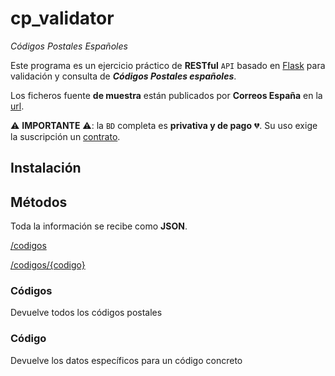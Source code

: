 # cp_validator

*Códigos Postales Españoles*

Este programa es un ejercicio práctico de **RESTful** `API` basado en [Flask](http://flask.pocoo.org/) para  validación y consulta de __*Códigos Postales españoles*__.

Los ficheros fuente **de muestra** están publicados por **Correos España** en la [url](http://www.correos.es/ss/Satellite/site/servicio-bd_codigos_postales-marketing_directo_soluciones_empresariales/detalle_servicio-sidioma=es_ES).

:warning: **IMPORTANTE** :warning::  la `BD` completa es **privativa y de pago** :broken_heart:. Su uso exige la suscripción un [contrato](http://www.correos.es/ss/Satellite/site/aplicacion-1349169614869-1363189730359/detalle_app-sidioma=es_ES).

## Instalación


## Métodos

Toda la información se recibe como **JSON**.

[/codigos](#codigos)

[/codigos/{codigo}](#codigo)


### <a name="codigos"></a>Códigos

Devuelve todos los códigos postales

### <a name="codigo"></a>Código

Devuelve los datos específicos para un código concreto
